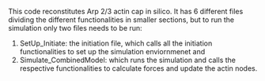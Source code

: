 This code reconstitutes Arp 2/3 actin cap in silico.
It has 6 different files dividing the different functionalities in smaller sections, but to run the simulation only two files needs to be run:
1. SetUp_Initiate: the initiation file, which calls all the initiation functionalities to set up the simulation enviornmenet and
2. Simulate_CombinedModel: which runs the simulation and calls the respective functionalities to calculate forces and update the actin nodes.
